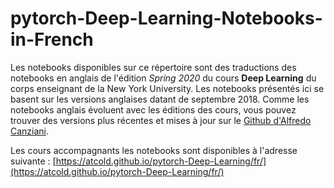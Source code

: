 # pytorch-Deep-Learning-Notebooks-in-French


Les notebooks disponibles sur ce répertoire sont des traductions des notebooks en anglais de l'édition *Spring 2020* du cours **Deep Learning** du corps enseignant de la New York University. 
Les notebooks présentés ici se basent sur les versions anglaises datant de septembre 2018.
Comme les notebooks anglais évoluent avec les éditions des cours, vous pouvez trouver des versions plus récentes et mises à jour sur le [Github d'Alfredo Canziani](https://github.com/Atcold/pytorch-Deep-Learning).

Les cours accompagnants les notebooks sont disponibles à l'adresse suivante : [https://atcold.github.io/pytorch-Deep-Learning/fr/](https://atcold.github.io/pytorch-Deep-Learning/fr/)
